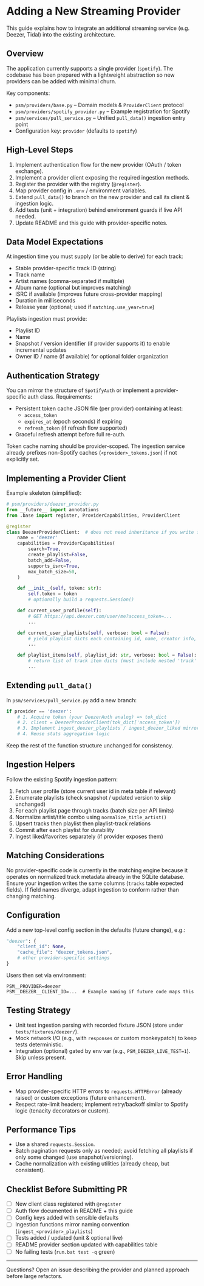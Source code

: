 # Adding a New Streaming Provider

This guide explains how to integrate an additional streaming service (e.g. Deezer, Tidal) into the existing architecture.

## Overview
The application currently supports a single provider (`spotify`). The codebase has been prepared with a lightweight abstraction so new providers can be added with minimal churn.

Key components:
- `psm/providers/base.py` – Domain models & `ProviderClient` protocol
- `psm/providers/spotify_provider.py` – Example registration for Spotify
- `psm/services/pull_service.py` – Unified `pull_data()` ingestion entry point
- Configuration key: `provider` (defaults to `spotify`)

## High-Level Steps
1. Implement authentication flow for the new provider (OAuth / token exchange).
2. Implement a provider client exposing the required ingestion methods.
3. Register the provider with the registry (`@register`).
4. Map provider config in `.env` / environment variables.
5. Extend `pull_data()` to branch on the new provider and call its client & ingestion logic.
6. Add tests (unit + integration) behind environment guards if live API needed.
7. Update README and this guide with provider-specific notes.

## Data Model Expectations
At ingestion time you must supply (or be able to derive) for each track:
- Stable provider-specific track ID (string)
- Track name
- Artist names (comma-separated if multiple)
- Album name (optional but improves matching)
- ISRC if available (improves future cross-provider mapping)
- Duration in milliseconds
- Release year (optional; used if `matching.use_year=true`)

Playlists ingestion must provide:
- Playlist ID
- Name
- Snapshot / version identifier (if provider supports it) to enable incremental updates
- Owner ID / name (if available) for optional folder organization

## Authentication Strategy
You can mirror the structure of `SpotifyAuth` or implement a provider-specific auth class. Requirements:
- Persistent token cache JSON file (per provider) containing at least:
  - `access_token`
  - `expires_at` (epoch seconds) if expiring
  - `refresh_token` (if refresh flow supported)
- Graceful refresh attempt before full re-auth.

Token cache naming should be provider-scoped. The ingestion service already prefixes non-Spotify caches (`<provider>_tokens.json`) if not explicitly set.

## Implementing a Provider Client
Example skeleton (simplified):
```python
# psm/providers/deezer_provider.py
from __future__ import annotations
from .base import register, ProviderCapabilities, ProviderClient

@register
class DeezerProviderClient:  # does not need inheritance if you write fresh
    name = 'deezer'
    capabilities = ProviderCapabilities(
        search=True,
        create_playlist=False,
        batch_add=False,
        supports_isrc=True,
        max_batch_size=50,
    )

    def __init__(self, token: str):
        self.token = token
        # optionally build a requests.Session()

    def current_user_profile(self):
        # GET https://api.deezer.com/user/me?access_token=...
        ...

    def current_user_playlists(self, verbose: bool = False):
        # yield playlist dicts each containing id, name, creator info, etc.
        ...

    def playlist_items(self, playlist_id: str, verbose: bool = False):
        # return list of track item dicts (must include nested 'track' keys similar to Spotify ingestion expectations)
        ...
```

## Extending `pull_data()`
In `psm/services/pull_service.py` add a new branch:
```python
if provider == 'deezer':
    # 1. Acquire token (your DeezerAuth analog) => tok_dict
    # 2. client = DeezerProviderClient(tok_dict['access_token'])
    # 3. Implement ingest_deezer_playlists / ingest_deezer_liked mirroring Spotify patterns
    # 4. Reuse stats aggregation logic
```
Keep the rest of the function structure unchanged for consistency.

## Ingestion Helpers
Follow the existing Spotify ingestion pattern:
1. Fetch user profile (store current user id in meta table if relevant)
2. Enumerate playlists (check snapshot / updated version to skip unchanged)
3. For each playlist page through tracks (batch size per API limits)
4. Normalize artist/title combo using `normalize_title_artist()`
5. Upsert tracks then playlist then playlist-track relations
6. Commit after each playlist for durability
7. Ingest liked/favorites separately (if provider exposes them)

## Matching Considerations
No provider-specific code is currently in the matching engine because it operates on normalized track metadata already in the SQLite database. Ensure your ingestion writes the same columns (`tracks` table expected fields). If field names diverge, adapt ingestion to conform rather than changing matching.

## Configuration
Add a new top-level config section in the defaults (future change), e.g.:
```python
"deezer": {
    "client_id": None,
    "cache_file": "deezer_tokens.json",
    # other provider-specific settings
}
```
Users then set via environment:
```
PSM__PROVIDER=deezer
PSM__DEEZER__CLIENT_ID=...  # Example naming if future code maps this
```

## Testing Strategy
- Unit test ingestion parsing with recorded fixture JSON (store under `tests/fixtures/deezer/`).
- Mock network I/O (e.g., with `responses` or custom monkeypatch) to keep tests deterministic.
- Integration (optional) gated by env var (e.g., `PSM_DEEZER_LIVE_TEST=1`). Skip unless present.

## Error Handling
- Map provider-specific HTTP errors to `requests.HTTPError` (already raised) or custom exceptions (future enhancement).
- Respect rate-limit headers; implement retry/backoff similar to Spotify logic (tenacity decorators or custom).

## Performance Tips
- Use a shared `requests.Session`.
- Batch pagination requests only as needed; avoid fetching all playlists if only some changed (use snapshot/versioning).
- Cache normalization with existing utilities (already cheap, but consistent).

## Checklist Before Submitting PR
- [ ] New client class registered with `@register`
- [ ] Auth flow documented in README + this guide
- [ ] Config keys added with sensible defaults
- [ ] Ingestion functions mirror naming convention (`ingest_<provider>_playlists`)
- [ ] Tests added / updated (unit & optional live)
- [ ] README provider section updated with capabilities table
- [ ] No failing tests (`run.bat test -q` green)

---
Questions? Open an issue describing the provider and planned approach before large refactors.
